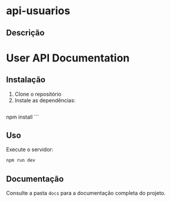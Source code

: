 # api-usuarios

## Descrição
# User API Documentation

## Instalação
1. Clone o repositório
 2. Instale as dependências:
    ```bash
   npm install
    ```

## Uso
Execute o servidor:
```bash
npm run dev
```

## Documentação
Consulte a pasta `docs` para a documentação completa do projeto.
